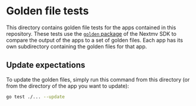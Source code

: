# Golden file tests

This directory contains golden file tests for the apps contained in this
repository. These tests use the [`golden` package](https://github.com/nextmv-io/sdk/tree/develop/golden)
of the Nextmv SDK to compare the output of the apps to a set of golden files.
Each app has its own subdirectory containing the golden files for that app.

## Update expectations

To update the golden files, simply run this command from this directory (or from
the directory of the app you want to update):

```bash
go test ./... --update
```
